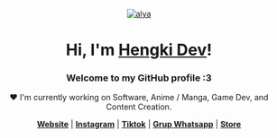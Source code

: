 <p align="center">
  <a href="https://hengkidev.my.id">
   <img href="https://tenor.com/view/alya-gif-1975438848619752595" alt="alya">
  </a>
</p>

<h1 align="center">Hi, I'm <a href="https://hengkidev.my.id">Hengki Dev</a>!</h1>
<p align="center">
  <a href="https://Hengkidev.my,id">
  </a>
</p>
<h3 align="center">Welcome to my GitHub profile :3</h3>

<p align="center">❤ I'm currently working on Software, Anime / Manga, Game Dev, and Content Creation.</p>

<p align="center">
  <strong><a href="https://hengkidev.my.id">Website</a></strong> |
  <strong><a href="https://www.instagram.com/alwayshengki/profilecard/?igsh=c2N1bm1rZXRhdnRp">Instagram</a></strong> |
  <strong><a href="https://www.tiktok.com/@alwayshengkii?_t=8qwBfdd1C2K&_r=1">Tiktok</a></strong> |
  <strong><a href="https://chat.whatsapp.com/DxaKtmH9pq9JmIOh0JJW0d">Grup Whatsapp</a></strong> |
  <strong><a href="http://wa.me//+6283151760855">Store</a></strong>
</p>
